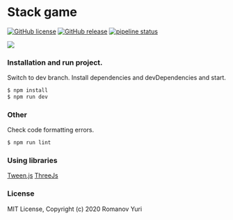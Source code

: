 # Stack game

[![GitHub license](https://img.shields.io/badge/license-MIT-blue.svg)](https://github.com/darteil/StackGame/blob/master/LICENSE.md) [![GitHub release](https://img.shields.io/github/release/darteil/StackGame)](https://github.com/darteil/StackGame/releases) [![pipeline status](https://gitlab.com/darteil_projects/StackGame/badges/master/pipeline.svg)](https://gitlab.com/darteil_projects/StackGame/commits/master)

![](http://darteil-projects.ru/static/images/stack-screen.png)

### Installation and run project.

Switch to dev branch.
Install dependencies and devDependencies and start.

```sh
$ npm install
$ npm run dev
```

### Other

Check code formatting errors.

```sh
$ npm run lint
```

### Using libraries

[Tween.js](https://github.com/tweenjs/tween.js/)
[ThreeJs](https://github.com/mrdoob/three.js/)

### License

MIT License, Copyright (c) 2020 Romanov Yuri

